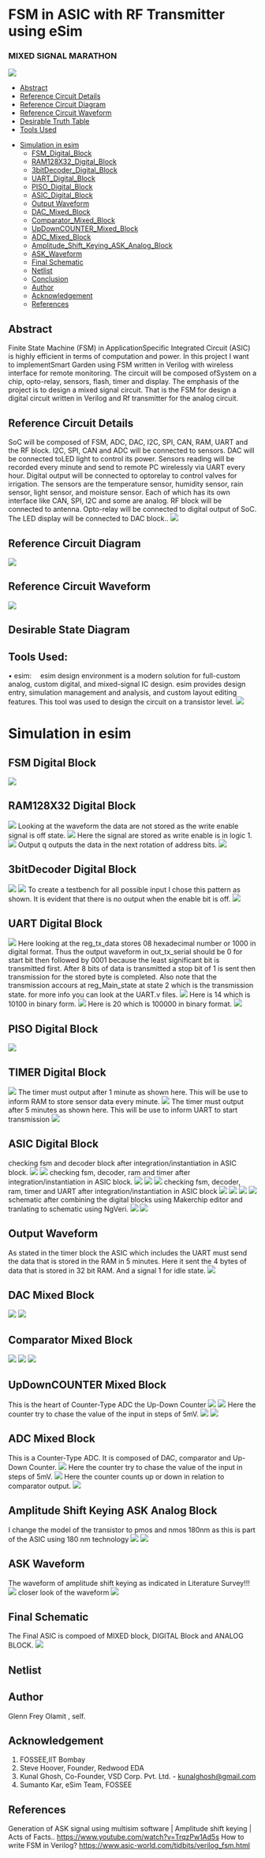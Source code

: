 # FSM in ASIC with RF Transmitter using eSim
### MIXED SIGNAL MARATHON
![](marathon2.png)
  * [Abstract](#abstract)
  * [Reference Circuit Details](#reference-circuit-details)
  * [Reference Circuit Diagram](#reference-circuit-diagram)
  * [Reference Circuit Waveform](#reference-circuit-waveform)
  * [Desirable Truth Table](#desirable-truth-table)
  * [Tools Used](#tools-used)
- [Simulation in esim](#simulation-in-esim)
  * [FSM_Digital_Block](#fsm-digital-block)
  * [RAM128X32_Digital_Block](#ram128x32-digital-block)
  * [3bitDecoder_Digital_Block](#3bitdecoder-digital-block)
  * [UART_Digital_Block](#uart-digital-block)
  * [PISO_Digital_Block](#piso-digital-block)
  * [ASIC_Digital_Block](#asic-digital-block)
  * [Output Waveform](#output-waveform)
  * [DAC_Mixed_Block](#DAC-Mixed-Block)
  * [Comparator_Mixed_Block](#Comparator-Mixed-Block)
  * [UpDownCOUNTER_Mixed_Block](#UpDownCOUNTER-Mixed-Block)
  * [ADC_Mixed_Block](#ADC-Mixed-Block)
  * [Amplitude_Shift_Keying_ASK_Analog_Block](#Amplitude-Shift-Keying-ASK-Analog-Block)
  * [ASK_Waveform](#ASK-Waveform)
  * [Final Schematic](#Final-Schematic)
  * [Netlist](#netlist)
  * [Conclusion](#conclusion)
  * [Author](#author)
  * [Acknowledgement](#acknowlegement)
  * [References](#references)

## Abstract
Finite State Machine (FSM) in ApplicationSpecific Integrated Circuit (ASIC) is highly efficient in terms of computation and power. In this project I want to implementSmart Garden using FSM written in Verilog with wireless interface for remote monitoring. The circuit will be composed ofSystem on a chip, opto-relay, sensors, flash, timer and display. The emphasis of the project is to design a mixed signal circuit. That is the FSM for design a digital circuit written in Verilog and Rf transmitter for the analog circuit.

## Reference Circuit Details

SoC will be composed of FSM, ADC, DAC, I2C, SPI, CAN, RAM, UART and the RF block. I2C, SPI, CAN and ADC will be connected to sensors. DAC will be connected toLED light to control its power. Sensors reading will be recorded every minute and send to remote PC wirelessly via UART every hour. Digital output will be connected to optorelay to control valves for irrigation. The sensors are the temperature sensor, humidity sensor,
rain sensor, light sensor, and moisture sensor. Each of which has its own interface like CAN, SPI, I2C and some are analog. RF block will be connected to antenna. Opto-relay will be connected to digital output of SoC. The LED display will be connected to DAC block..
![](ref.png)

## Reference Circuit Diagram
![](ref2.png)


## Reference Circuit Waveform
![](ref3.png)

## Desirable State Diagram



## Tools Used:
• esim:
 esim design environment is a modern solution for full-custom analog, custom digital, and mixed-signal IC design. esim provides design entry, simulation management and analysis, and custom layout editing features. This tool was used to design the circuit on a transistor level.
 ![](ref4.png)


# Simulation in esim


## FSM Digital Block
![](hackathonpics/FSM_makerchip.png)

## RAM128X32 Digital Block
![](hackathonpics/RAM_makerchip.png)
Looking at the waveform the data are not stored as the write enable signal is off state. 
![](hackathonpics/RAM_makerchip_we_0.png)
Here the signal are stored as write enable is in logic 1.
![](hackathonpics/RAM_makerchip_we_1.png)
Output q outputs the data in the next rotation of address bits.
![](hackathonpics/RAM_makerchip_we_1_output.png)

## 3bitDecoder Digital Block
![](hackathonpics/8bitDecoder_makerchip.png)
![](hackathonpics/8bitDecoder_tb.png)
To create a testbench for all possible input I chose this pattern as shown. It is evident that there is no output when the enable bit is off.
![](hackathonpics/8bitDecoder_ngspice_waveform.png)

## UART Digital Block
![](hackathonpics/UART_makerchip.png)
Here looking at the reg_tx_data stores 08 hexadecimal number or 1000 in digital format. Thus the output waveform in out_tx_serial should be 0 for start bit then followed by 0001 because the least significant bit is transmitted first. After 8 bits of data is transmitted a stop bit of 1 is sent then transmission for the stored byte is completed. Also note that the transmission accours at reg_Main_state at state 2 which is the transmission state. for more info you can look at the UART.v files.
![](hackathonpics/UART_waveform1.png)
Here is 14 which is 10100 in binary form. 
![](hackathonpics/UART_waveform2.png)
Here is 20 which is 100000 in binary format.
![](hackathonpics/UART_waveform3.png)

## PISO Digital Block
![](hackathonpics/PISO_makerchip.png)

## TIMER Digital Block
![](hackathonpics/TIMER_makerchip.png)
The timer must output after 1 minute as shown here. This will be use to inform RAM to store sensor data every minute.
![](hackathonpics/TIMER_waveform.png)
The timer must output after 5 minutes as shown here. This will be use to inform UART to start transmission
![](hackathonpics/TIMER_waveform2.png)

## ASIC Digital Block
checking fsm and decoder block after integration/instantiation in ASIC block.
![](hackathonpics/ASIC_makerchip_fsm_decoder.png)
![](hackathonpics/ASIC_makerchip_fsm_decoder2.png)
checking fsm, decoder, ram and timer after integration/instantiation in ASIC block.
![](hackathonpics/ASIC_makerchip_fsm_decoder_ram_timer.png)
![](hackathonpics/ASIC_waveform_fsm_decoder_ram_timer.png)
![](hackathonpics/ASIC_waveform_fsm_decoder_ram_timer2.png)
checking fsm, decoder, ram, timer and UART after integration/instantiation in ASIC block
![](hackathonpics/ASIC_maker_fsm_decoder_ram_timer_uart.png)
![](hackathonpics/ASIC_waveform_fsm_decoder_ram_timer_uart.png)
![](hackathonpics/ASIC_waveform2_fsm_decoder_ram_timer_uart.png)
![](hackathonpics/ASIC_waveform3_fsm_decoder_ram_timer_uart.png)
schematic after combining the digital blocks using Makerchip editor and tranlating to schematic using NgVeri.
![](hackathonpics/ASIC_schematic.png)
![](hackathonpics/ASIC_finalschem.png)


## Output Waveform
As stated in the timer block the ASIC which includes the UART must send the data that is stored in the RAM in 5 minutes. Here it sent the 4 bytes of data that is stored in 32 bit RAM. And a signal 1 for idle state.
![](hackathonpics/ASIC_ngspice.png)

## DAC Mixed Block
![](hackathonpics2/dac_shematic.png)
![](hackathonpics2/dac_waveform.png)

## Comparator Mixed Block
![](hackathonpics2/comparator_schematic.png)
![](hackathonpics2/comparator_waveform.png)
![](hackathonpics2/comparator_waveform2.png)

## UpDownCOUNTER Mixed Block
This is the heart of Counter-Type ADC the Up-Down Counter 
![](hackathonpics/updownCounter_makerchip.png)
![](hackathonpics/updownCounter_waveform.png)
Here the counter try to chase the value of the input in steps of 5mV. 
![](hackathonpics2/updowncounrter_waveform.png)
![](hackathonpics2/updowncounrter_waveform2.png)

## ADC Mixed Block
This is a Counter-Type ADC. It is composed of DAC, comparator and Up-Down Counter.
![](adc_schematic.png)
Here the counter try to chase the value of the input in steps of 5mV. 
![](hackathonpics2/adc_waveform.png)
Here the counter counts up or down in relation to comparator output. 
![](hackathonpics2/adc_waveform2.png)

## Amplitude Shift Keying ASK Analog Block
I change the model of the transistor to pmos and nmos 180nm as this is part of the ASIC using 180 nm technology
![](hackathonpics2/ASK_schematic.png)
![](hackathonpics2/ASIC_schematic2.png)

## ASK Waveform
The waveform of amplitude shift keying as indicated in Literature Survey!!!
![](hackathonpics2/ASK_waveform.png)
closer look of the waveform
![](hackathonpics2/ASK_waveform2.png)

## Final Schematic
The Final ASIC is compoed of MIXED block, DIGITAL Block and ANALOG BLOCK.
![](hackathonpics2/ASIC_Final_schematic.png)

## Netlist

## Author
Glenn Frey Olamit , self.
## Acknowledgement
1. FOSSEE,IIT Bombay
2. Steve Hoover, Founder, Redwood EDA
3. Kunal Ghosh, Co-Founder, VSD Corp. Pvt. Ltd. - kunalghosh@gmail.com
4. Sumanto Kar, eSim Team, FOSSEE
## References
Generation of ASK signal using multisim software | Amplitude shift
keying | Acts of Facts..
https://www.youtube.com/watch?v=TrqzPw1Ad5s
 How to write FSM in Verilog?
https://www.asic-world.com/tidbits/verilog_fsm.html
